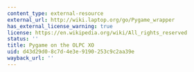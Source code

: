 ```yaml
---
content_type: external-resource
external_url: http://wiki.laptop.org/go/Pygame_wrapper
has_external_license_warning: true
license: https://en.wikipedia.org/wiki/All_rights_reserved
status: ''
title: Pygame on the OLPC XO
uid: d43d29d0-8c7d-4e3e-9190-253c9c2aa39e
wayback_url: ''
---
```

